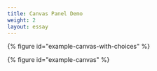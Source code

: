 ```yaml
---
title: Canvas Panel Demo
weight: 2
layout: essay
---
```


{% figure id="example-canvas-with-choices" %}

{% figure id="example-canvas" %}
